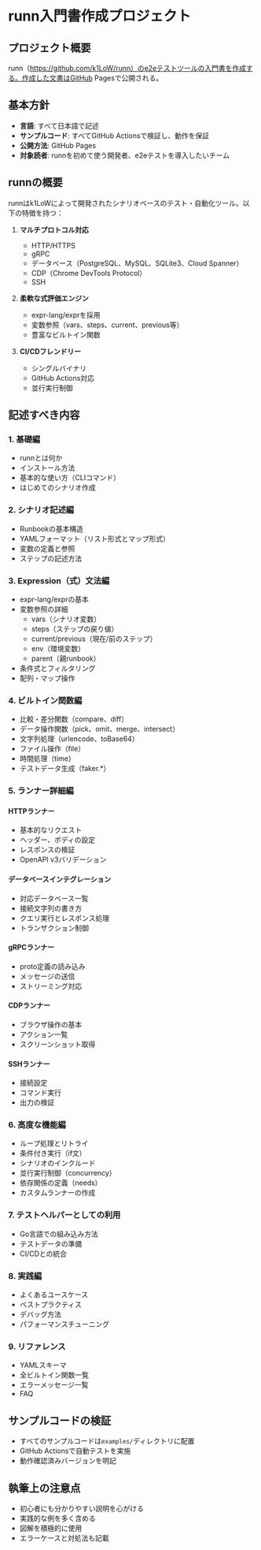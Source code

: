 # runn入門書作成プロジェクト

## プロジェクト概要
runn（https://github.com/k1LoW/runn）のe2eテストツールの入門書を作成する。作成した文書はGitHub Pagesで公開される。

## 基本方針
- **言語**: すべて日本語で記述
- **サンプルコード**: すべてGitHub Actionsで検証し、動作を保証
- **公開方法**: GitHub Pages
- **対象読者**: runnを初めて使う開発者、e2eテストを導入したいチーム

## runnの概要
runnはk1LoWによって開発されたシナリオベースのテスト・自動化ツール。以下の特徴を持つ：

1. **マルチプロトコル対応**
   - HTTP/HTTPS
   - gRPC
   - データベース（PostgreSQL、MySQL、SQLite3、Cloud Spanner）
   - CDP（Chrome DevTools Protocol）
   - SSH

2. **柔軟な式評価エンジン**
   - expr-lang/exprを採用
   - 変数参照（vars、steps、current、previous等）
   - 豊富なビルトイン関数

3. **CI/CDフレンドリー**
   - シングルバイナリ
   - GitHub Actions対応
   - 並行実行制御

## 記述すべき内容

### 1. 基礎編
- runnとは何か
- インストール方法
- 基本的な使い方（CLIコマンド）
- はじめてのシナリオ作成

### 2. シナリオ記述編
- Runbookの基本構造
- YAMLフォーマット（リスト形式とマップ形式）
- 変数の定義と参照
- ステップの記述方法

### 3. Expression（式）文法編
- expr-lang/exprの基本
- 変数参照の詳細
  - vars（シナリオ変数）
  - steps（ステップの戻り値）
  - current/previous（現在/前のステップ）
  - env（環境変数）
  - parent（親runbook）
- 条件式とフィルタリング
- 配列・マップ操作

### 4. ビルトイン関数編
- 比較・差分関数（compare、diff）
- データ操作関数（pick、omit、merge、intersect）
- 文字列処理（urlencode、toBase64）
- ファイル操作（file）
- 時間処理（time）
- テストデータ生成（faker.*）

### 5. ランナー詳細編

#### HTTPランナー
- 基本的なリクエスト
- ヘッダー、ボディの設定
- レスポンスの検証
- OpenAPI v3バリデーション

#### データベースインテグレーション
- 対応データベース一覧
- 接続文字列の書き方
- クエリ実行とレスポンス処理
- トランザクション制御

#### gRPCランナー
- proto定義の読み込み
- メッセージの送信
- ストリーミング対応

#### CDPランナー
- ブラウザ操作の基本
- アクション一覧
- スクリーンショット取得

#### SSHランナー
- 接続設定
- コマンド実行
- 出力の検証

### 6. 高度な機能編
- ループ処理とリトライ
- 条件付き実行（if文）
- シナリオのインクルード
- 並行実行制御（concurrency）
- 依存関係の定義（needs）
- カスタムランナーの作成

### 7. テストヘルパーとしての利用
- Go言語での組み込み方法
- テストデータの準備
- CI/CDとの統合

### 8. 実践編
- よくあるユースケース
- ベストプラクティス
- デバッグ方法
- パフォーマンスチューニング

### 9. リファレンス
- YAMLスキーマ
- 全ビルトイン関数一覧
- エラーメッセージ一覧
- FAQ

## サンプルコードの検証
- すべてのサンプルコードは`examples/`ディレクトリに配置
- GitHub Actionsで自動テストを実施
- 動作確認済みバージョンを明記

## 執筆上の注意点
- 初心者にも分かりやすい説明を心がける
- 実践的な例を多く含める
- 図解を積極的に使用
- エラーケースと対処法も記載